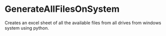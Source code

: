 # GenerateAllFilesOnSystem
Creates an excel sheet of all the available files from all drives from windows system using python.
